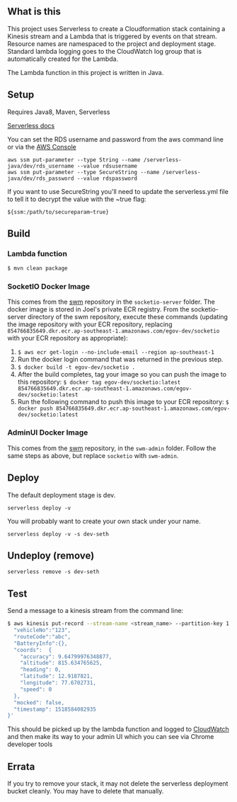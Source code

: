 ## What is this

This project uses Serverless to create a Cloudformation stack containing a Kinesis stream and a Lambda
that is triggered by events on that stream. Resource names are namespaced to the project and deployment stage.
Standard lambda logging goes to the CloudWatch log group that is automatically created for the Lambda.

The Lambda function in this project is written in Java.

## Setup

Requires Java8, Maven, Serverless

[Serverless docs](https://serverless.com/framework/docs/providers/aws/guide/intro/)

You can set the RDS username and password from the aws command line or via the [AWS Console](https://ap-southeast-1.console.aws.amazon.com/systems-manager/parameters?region=ap-southeast-1)

    aws ssm put-parameter --type String --name /serverless-java/dev/rds_username --value rdsusername
    aws ssm put-parameter --type SecureString --name /serverless-java/dev/rds_password --value rdspassword

If you want to use SecureString you'll need to update the serverless.yml file to tell it to decrypt the value with the ~true flag:

    ${ssm:/path/to/secureparam~true}

## Build

### Lambda function

```bash
$ mvn clean package
```

### SocketIO Docker Image

This comes from the [swm](https://github.com/egovernments/swm) repository in the `socketio-server`
folder. The docker image is stored in Joel's private ECR registry.  From the socketio-server
directory of the swm repository, execute these commands (updating the image repository with your ECR
repository, replacing `854766835649.dkr.ecr.ap-southeast-1.amazonaws.com/egov-dev/socketio` with
your ECR repository as appropriate):

1. `$ aws ecr get-login --no-include-email --region ap-southeast-1`
1. Run the docker login command that was returned in the previous step.
1. `$ docker build -t egov-dev/socketio .`
1. After the build completes, tag your image so you can push the image to this repository:
   `$ docker tag egov-dev/socketio:latest 854766835649.dkr.ecr.ap-southeast-1.amazonaws.com/egov-dev/socketio:latest`
1. Run the following command to push this image to your ECR repository:
   `$ docker push 854766835649.dkr.ecr.ap-southeast-1.amazonaws.com/egov-dev/socketio:latest`

### AdminUI Docker Image

This comes from the [swm](https://github.com/egovernments/swm) repository, in the `swm-admin`
folder.  Follow the same steps as above, but replace `socketio` with `swm-admin`.

## Deploy

The default deployment stage is dev.

    serverless deploy -v

You will probably want to create your own stack under your name.

    serverless deploy -v -s dev-seth

## Undeploy (remove)

    serverless remove -s dev-seth

## Test

Send a message to a kinesis stream from the command line:

```bash
$ aws kinesis put-record --stream-name <stream_name> --partition-key 1 --data '{
  "vehicleNo":"123",
  "routeCode":"abc",
  "BatteryInfo":{},
  "coords":  {
    "accuracy": 9.64799976348877,
    "altitude": 815.634765625,
    "heading": 0,
    "latitude": 12.9187821,
    "longitude": 77.6702731,
    "speed": 0
  },
  "mocked": false,
  "timestamp": 1518584082935
}'

```

This should be picked up by the lambda function and logged to [CloudWatch](https://ap-southeast-1.console.aws.amazon.com/cloudwatch/home?region=ap-southeast-1#logs:)
and then make its way to your admin UI which you can see via Chrome developer tools


## Errata

If you try to remove your stack, it may not delete the serverless deployment bucket cleanly. You may have to delete that manually.
